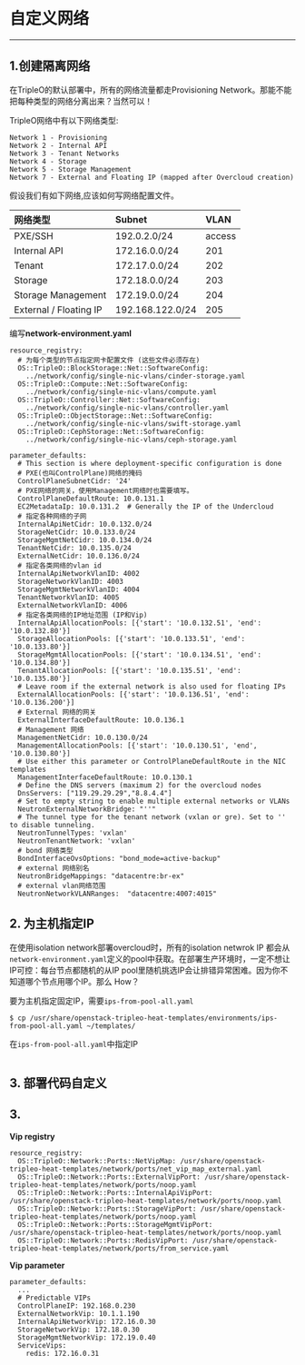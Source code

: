 # 自定义网络

---

## 1.创建隔离网络

在TripleO的默认部署中，所有的网络流量都走Provisioning Network。那能不能把每种类型的网络分离出来？当然可以！

TripleO网络中有以下网络类型:

```
Network 1 - Provisioning
Network 2 - Internal API
Network 3 - Tenant Networks
Network 4 - Storage
Network 5 - Storage Management
Network 7 - External and Floating IP (mapped after Overcloud creation)
```

假设我们有如下网络,应该如何写网络配置文件。

| 网络类型 | Subnet | VLAN |
| :--- | :--- | :--- |
| PXE/SSH | 192.0.2.0/24 | access |
| Internal API | 172.16.0.0/24 | 201 |
| Tenant | 172.17.0.0/24 | 202 |
| Storage | 172.18.0.0/24 | 203 |
| Storage Management | 172.19.0.0/24 | 204 |
| External / Floating IP | 192.168.122.0/24 | 205 |


编写**network-environment.yaml**
```
resource_registry:
  # 为每个类型的节点指定网卡配置文件 (这些文件必须存在)
  OS::TripleO::BlockStorage::Net::SoftwareConfig:
    ../network/config/single-nic-vlans/cinder-storage.yaml
  OS::TripleO::Compute::Net::SoftwareConfig:
    ../network/config/single-nic-vlans/compute.yaml
  OS::TripleO::Controller::Net::SoftwareConfig:
    ../network/config/single-nic-vlans/controller.yaml
  OS::TripleO::ObjectStorage::Net::SoftwareConfig:
    ../network/config/single-nic-vlans/swift-storage.yaml
  OS::TripleO::CephStorage::Net::SoftwareConfig:
    ../network/config/single-nic-vlans/ceph-storage.yaml

parameter_defaults:
  # This section is where deployment-specific configuration is done
  # PXE(也叫ControlPlane)网络的掩码
  ControlPlaneSubnetCidr: '24'
  # PXE网络的网关，使用Management网络时也需要填写。
  ControlPlaneDefaultRoute: 10.0.131.1
  EC2MetadataIp: 10.0.131.2  # Generally the IP of the Undercloud
  # 指定各种网络的子网
  InternalApiNetCidr: 10.0.132.0/24
  StorageNetCidr: 10.0.133.0/24
  StorageMgmtNetCidr: 10.0.134.0/24
  TenantNetCidr: 10.0.135.0/24
  ExternalNetCidr: 10.0.136.0/24
  # 指定各类网络的vlan id
  InternalApiNetworkVlanID: 4002
  StorageNetworkVlanID: 4003
  StorageMgmtNetworkVlanID: 4004
  TenantNetworkVlanID: 4005
  ExternalNetworkVlanID: 4006
  # 指定各类网络的IP地址范围 (IP和Vip)
  InternalApiAllocationPools: [{'start': '10.0.132.51', 'end': '10.0.132.80'}]
  StorageAllocationPools: [{'start': '10.0.133.51', 'end': '10.0.133.80'}]
  StorageMgmtAllocationPools: [{'start': '10.0.134.51', 'end': '10.0.134.80'}]
  TenantAllocationPools: [{'start': '10.0.135.51', 'end': '10.0.135.80'}]
  # Leave room if the external network is also used for floating IPs 
  ExternalAllocationPools: [{'start': '10.0.136.51', 'end': '10.0.136.200'}]
  # External 网络的网关
  ExternalInterfaceDefaultRoute: 10.0.136.1
  # Management 网络
  ManagementNetCidr: 10.0.130.0/24
  ManagementAllocationPools: [{'start': '10.0.130.51', 'end', '10.0.130.80'}]
  # Use either this parameter or ControlPlaneDefaultRoute in the NIC templates
  ManagementInterfaceDefaultRoute: 10.0.130.1
  # Define the DNS servers (maximum 2) for the overcloud nodes
  DnsServers: ["119.29.29.29","8.8.4.4"]
  # Set to empty string to enable multiple external networks or VLANs
  NeutronExternalNetworkBridge: "''"
  # The tunnel type for the tenant network (vxlan or gre). Set to '' to disable tunneling.
  NeutronTunnelTypes: 'vxlan'
  NeutronTenantNetwork: 'vxlan'
  # bond 网络类型
  BondInterfaceOvsOptions: "bond_mode=active-backup"
  # external 网络别名
  NeutronBridgeMappings: "datacentre:br-ex"
  # external vlan网络范围
  NeutronNetworkVLANRanges:  "datacentre:4007:4015"
```

## 2. 为主机指定IP

在使用isolation network部署overcloud时，所有的isolation netwrok IP 都会从`network-environment.yaml`定义的pool中获取。在部署生产环境时，一定不想让IP可控：每台节点都随机的从IP pool里随机挑选IP会让排错异常困难。因为你不知道哪个节点用哪个IP。那么 How？

要为主机指定固定IP，需要`ips-from-pool-all.yaml` 
```
$ cp /usr/share/openstack-tripleo-heat-templates/environments/ips-from-pool-all.yaml ~/templates/
```

在`ips-from-pool-all.yaml`中指定IP
```

```




## 3. 部署代码自定义






## 3.



**Vip registry**
```
resource_registry:
  OS::TripleO::Network::Ports::NetVipMap: /usr/share/openstack-tripleo-heat-templates/network/ports/net_vip_map_external.yaml
  OS::TripleO::Network::Ports::ExternalVipPort: /usr/share/openstack-tripleo-heat-templates/network/ports/noop.yaml
  OS::TripleO::Network::Ports::InternalApiVipPort: /usr/share/openstack-tripleo-heat-templates/network/ports/noop.yaml
  OS::TripleO::Network::Ports::StorageVipPort: /usr/share/openstack-tripleo-heat-templates/network/ports/noop.yaml
  OS::TripleO::Network::Ports::StorageMgmtVipPort: /usr/share/openstack-tripleo-heat-templates/network/ports/noop.yaml
  OS::TripleO::Network::Ports::RedisVipPort: /usr/share/openstack-tripleo-heat-templates/network/ports/from_service.yaml
```

**Vip parameter**
```
parameter_defaults:
  ...
  # Predictable VIPs
  ControlPlaneIP: 192.168.0.230
  ExternalNetworkVip: 10.1.1.190
  InternalApiNetworkVip: 172.16.0.30
  StorageNetworkVip: 172.18.0.30
  StorageMgmtNetworkVip: 172.19.0.40
  ServiceVips:
    redis: 172.16.0.31
```
